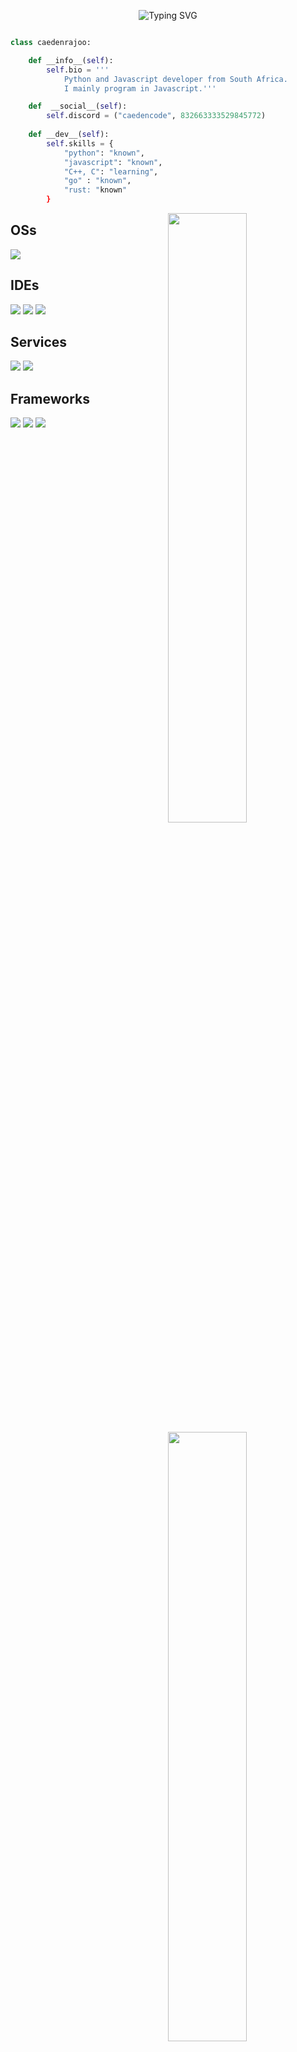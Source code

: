 <p align="center">
<img src="https://readme-typing-svg.demolab.com?font=Fira+Code&pause=1000&width=435&lines=Wassup!+Im+Caeden+Rajoo;I+own+a+development+company.;https%3A%2F%2Fdevelopertech.co.za](https://readme-typing-svg.demolab.com?font=&pause=1000&width=435&lines=Hello!+I+am+Caeden.;nebulalab.xyz;Looking+to+collaborate%3F+;Mail+me+at%3A+caedenrajoo%40duck.com" alt="Typing SVG" /></a>

```python

class caedenrajoo:

    def __info__(self):
        self.bio = '''
            Python and Javascript developer from South Africa.
            I mainly program in Javascript.'''

    def  __social__(self):
        self.discord = ("caedencode", 832663333529845772)
    
    def __dev__(self):
        self.skills = {
            "python": "known",
            "javascript": "known",
            "C++, C": "learning",
            "go" : "known",
            "rust: "known"
        } 
```
<img width="50%" align="right" src="https://github-readme-stats.vercel.app/api?username=caedencode&count_private=true&include_all_commits=true&show_icons=true&theme=midnight-purple&icon_color=fff&hide_border=true">
<img width="50%" align="right" src="https://github-readme-stats.vercel.app/api/top-langs?username=caedencode&theme=midnight-purple&layout=compact&hide_border=true&langs_count=10&exclude_repo=mcp1.8.9op">
<img width="50%" align="right" src="https://github-readme-streak-stats.herokuapp.com/?user=caedencode&theme=midnight-purple&hide_border=true">

## OSs
![](https://img.shields.io/badge/Windows-0078D6?style=for-the-badge&logo=windows&logoColor=white)

## IDEs
![](https://img.shields.io/badge/VS_Code-0078D4?style=for-the-badge&logo=visual%20studio%20code&logoColor=white)
![](https://img.shields.io/badge/IntelliJ_IDEA-000000.svg?style=for-the-badge&logo=intellij-idea&logoColor=white)
![](https://img.shields.io/badge/Pycharm-000000.svg?style=for-the-badge&logo=pycharm&logoColor=white)

## Services
![](https://img.shields.io/badge/Render-339933?style=for-the-badge&logo=render&logoColor=white)
![](https://img.shields.io/badge/Github%20copilot-061f47?style=for-the-badge&logo=Github&logoColor=white)

## Frameworks
![](https://img.shields.io/badge/gradle-02303A?style=for-the-badge&logo=gradle&logoColor=white)
![](https://img.shields.io/badge/npm-CB3837?style=for-the-badge&logo=npm&logoColor=white)
![](https://img.shields.io/badge/Node.js-339933?style=for-the-badge&logo=nodedotjs&logoColor=white)
